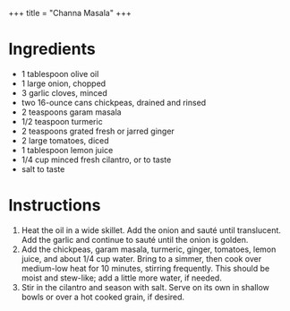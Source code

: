 +++
title = "Channa Masala"
+++
# Ingredients

-   1 tablespoon olive oil
-   1 large onion, chopped
-   3 garlic cloves, minced
-   two 16-ounce cans chickpeas, drained and rinsed
-   2 teaspoons garam masala
-   1/2 teaspoon turmeric
-   2 teaspoons grated fresh or jarred ginger
-   2 large tomatoes, diced
-   1 tablespoon lemon juice
-   1/4 cup minced fresh cilantro, or to taste
-   salt to taste

# Instructions

1. Heat the oil in a wide skillet. Add the onion and sauté until translucent. Add the garlic and continue to sauté until the onion is golden.
2. Add the chickpeas, garam masala, turmeric, ginger, tomatoes, lemon juice, and about 1/4 cup water. Bring to a simmer, then cook over medium-low heat for 10 minutes, stirring frequently. This should be moist and stew-like; add a little more water, if needed.
3. Stir in the cilantro and season with salt. Serve on its own in shallow bowls or over a hot cooked grain, if desired.
